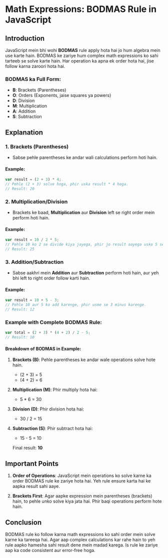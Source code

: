 # Math Expressions: BODMAS Rule in JavaScript

## Introduction

JavaScript mein bhi wohi **BODMAS** rule apply hota hai jo hum algebra mein use karte hain. BODMAS ke zariye hum complex math expressions ko sahi tarteeb se solve karte hain. Har operation ka apna ek order hota hai, jise follow karna zaroori hota hai.

### BODMAS ka Full Form:
- **B**: Brackets (Parentheses)
- **O**: Orders (Exponents, jaise squares ya powers)
- **D**: Division
- **M**: Multiplication
- **A**: Addition
- **S**: Subtraction

## Explanation

### 1. **Brackets (Parentheses)**
   - Sabse pehle parentheses ke andar wali calculations perform hoti hain.
   
#### Example:

```javascript
var result = (2 + 3) * 4; 
// Pehle (2 + 3) solve hoga, phir uska result * 4 hoga.
// Result: 20
```

### 2. **Multiplication/Division**
   - Brackets ke baad, **Multiplication** aur **Division** left se right order mein perform hoti hain.
   
#### Example:

```javascript
var result = 10 / 2 * 5;
// Pehle 10 ko 2 se divide kiya jayega, phir jo result aayega usko 5 se multiply kiya jayega.
// Result: 25
```

### 3. **Addition/Subtraction**
   - Sabse aakhri mein **Addition** aur **Subtraction** perform hoti hain, aur yeh bhi left to right order follow karti hain.
   
#### Example:

```javascript
var result = 10 + 5 - 3;
// Pehle 10 aur 5 ko add karenge, phir usme se 3 minus karenge.
// Result: 12
```

### Example with Complete BODMAS Rule:

```javascript
var total = (2 + 3) * (4 + 2) / 2 - 5;
// Result: 10
```

#### Breakdown of BODMAS in Example:

1. **Brackets (B)**: Pehle parentheses ke andar wale operations solve hote hain.
   - (2 + 3) = 5
   - (4 + 2) = 6

2. **Multiplication (M)**: Phir multiply hota hai:
   - 5 * 6 = 30

3. **Division (D)**: Phir division hota hai:
   - 30 / 2 = 15

4. **Subtraction (S)**: Phir subtract hota hai:
   - 15 - 5 = 10

   Final result: **10**

## Important Points

1. **Order of Operations**: JavaScript mein operations ko solve karne ka order BODMAS rule ke zariye hota hai. Yeh rule ensure karta hai ke aapka result sahi aaye.
   
2. **Brackets First**: Agar aapke expression mein parentheses (brackets) hain, to pehle unko solve kiya jata hai. Phir baqi operations perform hote hain.

## Conclusion

BODMAS rule ko follow karna math expressions ko sahi order mein solve karne ka tareeqa hai. Agar aap complex calculations kar rahe hain to yeh rule aapko hamesha sahi result dene mein madad karega. Is rule ke zariye aap ka code consistent aur error-free hoga.